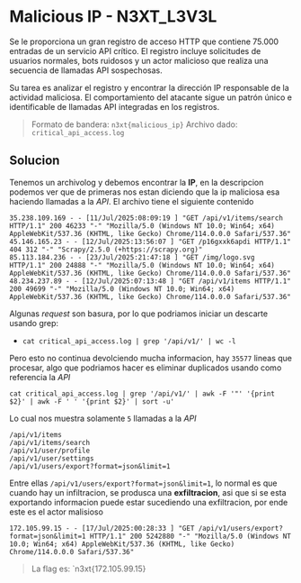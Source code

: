 # Malicious IP - N3XT_L3V3L
Se le proporciona un gran registro de acceso HTTP que contiene 75.000 entradas de un servicio API crítico. El registro incluye solicitudes de usuarios normales, bots ruidosos y un actor malicioso que realiza una secuencia de llamadas API sospechosas.

Su tarea es analizar el registro y encontrar la dirección IP responsable de la actividad maliciosa. El comportamiento del atacante sigue un patrón único e identificable de llamadas API integradas en los registros.

> Formato de bandera: `n3xt{malicious_ip}`
> Archivo dado: `critical_api_access.log`

## Solucion
Tenemos un archivolog y debemos encontrar la **IP**, en la descripcion podemos ver que de primeras nos estan diciendo que la ip maliciosa esa haciendo llamadas a la *API*. El archivo tiene el siguiente contenido

```
35.238.109.169 - - [11/Jul/2025:08:09:19 ] "GET /api/v1/items/search HTTP/1.1" 200 46233 "-" "Mozilla/5.0 (Windows NT 10.0; Win64; x64) AppleWebKit/537.36 (KHTML, like Gecko) Chrome/114.0.0.0 Safari/537.36"
45.146.165.23 - - [12/Jul/2025:13:56:07 ] "GET /p16gxxk6apdi HTTP/1.1" 404 312 "-" "Scrapy/2.5.0 (+https://scrapy.org)"
85.113.184.236 - - [23/Jul/2025:21:47:18 ] "GET /img/logo.svg HTTP/1.1" 200 24888 "-" "Mozilla/5.0 (Windows NT 10.0; Win64; x64) AppleWebKit/537.36 (KHTML, like Gecko) Chrome/114.0.0.0 Safari/537.36"
48.234.237.89 - - [12/Jul/2025:07:13:48 ] "GET /api/v1/items HTTP/1.1" 200 49699 "-" "Mozilla/5.0 (Windows NT 10.0; Win64; x64) AppleWebKit/537.36 (KHTML, like Gecko) Chrome/114.0.0.0 Safari/537.36"
```

Algunas *request* son basura, por lo que podriamos iniciar un descarte usando grep:

- `cat critical_api_access.log | grep '/api/v1/' | wc -l`

Pero esto no continua devolciendo mucha informacion, hay `35577` lineas que procesar, algo que podriamos hacer es eliminar duplicados usando como referencia la *API* 

```
cat critical_api_access.log | grep '/api/v1/' | awk -F '"' '{print $2}' | awk -F ' ' '{print $2}' | sort -u'
```

Lo cual nos muestra solamente `5` llamadas a la *API*

```
/api/v1/items
/api/v1/items/search
/api/v1/user/profile
/api/v1/user/settings
/api/v1/users/export?format=json&limit=1
```

Entre ellas `/api/v1/users/export?format=json&limit=1`, lo normal es que cuando hay un infiltracion, se produsca una **exfiltracion**, asi que si se esta exportando informacion puede estar sucediendo una exfiltracion, por ende este es el actor malisioso

```
172.105.99.15 - - [17/Jul/2025:00:28:33 ] "GET /api/v1/users/export?format=json&limit=1 HTTP/1.1" 200 5242880 "-" "Mozilla/5.0 (Windows NT 10.0; Win64; x64) AppleWebKit/537.36 (KHTML, like Gecko) Chrome/114.0.0.0 Safari/537.36"
```

> La flag es: `n3xt{172.105.99.15}

